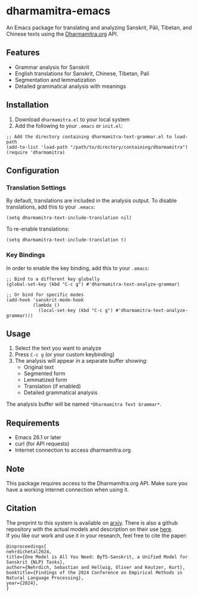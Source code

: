 # dharmamitra-emacs

An Emacs package for translating and analyzing Sanskrit, Pāli, Tibetan, and Chinese texts using the [Dharmamitra.org](https://dharmamitra.org) API.

## Features

- Grammar analysis for Sanskrit
- English translations for Sanskrit, Chinese, Tibetan, Pali 
- Segmentation and lemmatization
- Detailed grammatical analysis with meanings

## Installation

1. Download `dharmamitra.el` to your local system
2. Add the following to your `.emacs` or `init.el`:

```elisp
;; Add the directory containing dharmamitra-text-grammar.el to load-path
(add-to-list 'load-path "/path/to/directory/containing/dharmamitra")
(require 'dharmamitra)
```

## Configuration

### Translation Settings

By default, translations are included in the analysis output. To disable translations, add this to your `.emacs`:

```elisp
(setq dharmamitra-text-include-translation nil)
```

To re-enable translations:

```elisp
(setq dharmamitra-text-include-translation t)
```

### Key Bindings

In order to enable the key binding, add this to your `.emacs`:

```elisp
;; Bind to a different key globally
(global-set-key (kbd "C-c g") #'dharmamitra-text-analyze-grammar)

;; Or bind for specific modes
(add-hook 'sanskrit-mode-hook
          (lambda ()
            (local-set-key (kbd "C-c g") #'dharmamitra-text-analyze-grammar)))
```

## Usage

1. Select the text you want to analyze
2. Press `C-c g` (or your custom keybinding)
3. The analysis will appear in a separate buffer showing:
   - Original text
   - Segmented form
   - Lemmatized form
   - Translation (if enabled)
   - Detailed grammatical analysis

The analysis buffer will be named `*Dharmamitra Text Grammar*`.

## Requirements

- Emacs 26.1 or later
- curl (for API requests)
- Internet connection to access dharmamitra.org

## Note

This package requires access to the Dharmamitra.org API. Make sure you have a working internet connection when using it.

## Citation
The preprint to this system is available on [arxiv](https://arxiv.org/abs/2409.13920). 
There is also a github repository with the actual models and description on their use [here](https://github.com/sebastian-nehrdich/byt5-sanskrit-analyzers/).  
If you like our work and use it in your research, feel free to cite the paper:
```
@inproceedings{
nehrdichetal2024,
title={One Model is All You Need: ByT5-Sanskrit, a Unified Model for Sanskrit {NLP} Tasks},
author={Nehrdich, Sebastian and Hellwig, Oliver and Keutzer, Kurt},
booktitle={Findings of the 2024 Conference on Empirical Methods in Natural Language Processing},
year={2024},
}
